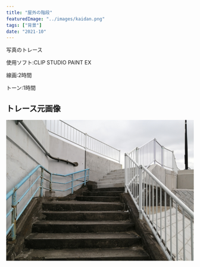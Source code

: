 ```yaml
---
title: "屋外の階段"
featuredImage: "../images/kaidan.png"
tags: ["背景"]
date: "2021-10"
---
```


写真のトレース

使用ソフト:CLIP STUDIO PAINT EX

線画:2時間

トーン:1時間

## トレース元画像
![屋外の階段](../images/photo_kaidan.jpg)
